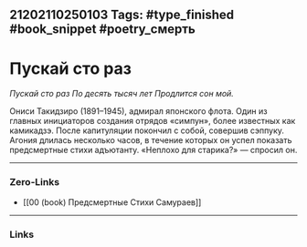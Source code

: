 21202110250103
Tags: #type_finished #book_snippet #poetry_смерть
---
# Пускай сто раз

*Пускай сто раз
По десять тысяч лет
Продлится сон мой.*

Ониси Такидзиро (1891–1945), адмирал японского флота. Один из главных инициаторов создания отрядов «симпун», более известных как камикадзэ. После капитуляции покончил с собой, совершив сэппуку. Агония длилась несколько часов, в течение которых он успел показать предсмертные стихи адъютанту. «Неплохо для старика?» — спросил он. 

---
### Zero-Links
- [[00 (book) Предсмертные Стихи Самураев]]
---
### Links
